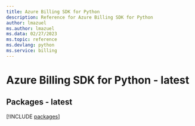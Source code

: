 ```yaml
---
title: Azure Billing SDK for Python
description: Reference for Azure Billing SDK for Python
author: lmazuel
ms.author: lmazuel
ms.data: 02/27/2023
ms.topic: reference
ms.devlang: python
ms.service: billing
---
```

# Azure Billing SDK for Python - latest
## Packages - latest
[!INCLUDE [packages](billing-index.md)]